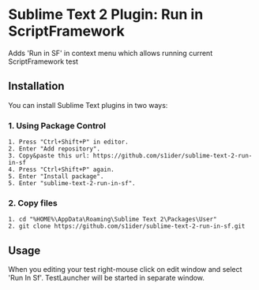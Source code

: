 Sublime Text 2 Plugin: Run in ScriptFramework
========================

Adds 'Run in SF' in context menu which allows running current ScriptFramework test

Installation
------------

You can install Sublime Text plugins in two ways:

### 1. Using Package Control

    1. Press "Ctrl+Shift+P" in editor.
    2. Enter "Add repository".
    3. Copy&paste this url: https://github.com/s1ider/sublime-text-2-run-in-sf
    4. Press "Ctrl+Shift+P" again.
    5. Enter "Install package".
    5. Enter "sublime-text-2-run-in-sf".

### 2. Copy files

    1. cd "%HOME%\AppData\Roaming\Sublime Text 2\Packages\User"
    2. git clone https://github.com/s1ider/sublime-text-2-run-in-sf.git

Usage
-----

When you editing your test right-mouse click on edit window and select 'Run In Sf'.
TestLauncher will be started in separate window.